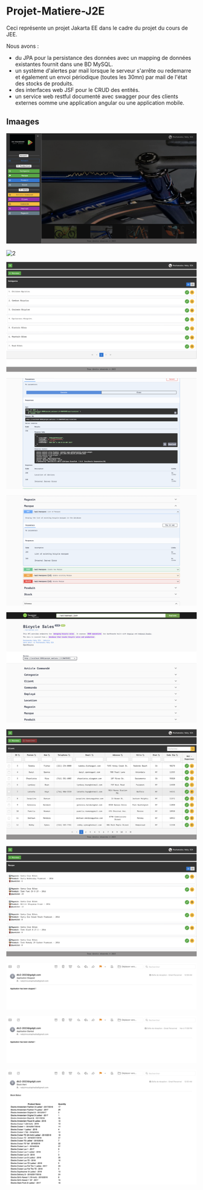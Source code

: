 # Projet-Matiere-J2E

Ceci représente un projet Jakarta EE dans le cadre du projet du cours de JEE.

Nous avons :
* du JPA pour la persistance des données avec un mapping de données existantes fournit dans une BD MySQL.
* un système d'alertes par mail lorsque le serveur s'arrête ou redemarre et également un envoi périodique (toutes les 30mn) par mail de l'état des stocks de produits.
* des interfaces web JSF pour le CRUD des entités.
* un service web restful documenté avec swagger pour des clients externes oomme une application angular ou une application mobile.

## Imaages

![1](images/1.png)

![2](images/2.png)

![3](images/3.png)

![4](images/4.png)

![5](images/5.png)

![6](images/6.png)

![7](images/7.png)

![8](images/8.png)

![9](images/9.png)

![10](images/10.png)

![11](images/11.png)